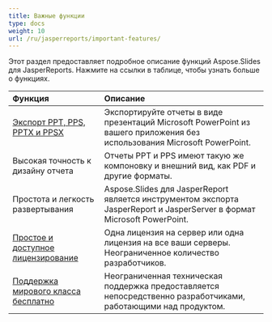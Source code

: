 ```yaml
---
title: Важные функции
type: docs
weight: 10
url: /ru/jasperreports/important-features/
---
```


Этот раздел предоставляет подробное описание функций Aspose.Slides для JasperReports. Нажмите на ссылки в таблице, чтобы узнать больше о функциях.

|**Функция** |**Описание** |
| :- | :- |
|[Экспорт PPT, PPS, PPTX и PPSX](/slides/ru/jasperreports/ppt-pptx-pdf-and-html-export/)|Экспортируйте отчеты в виде презентаций Microsoft PowerPoint из вашего приложения без использования Microsoft PowerPoint. |
|Высокая точность к дизайну отчета|Отчеты PPT и PPS имеют такую же компоновку и внешний вид, как PDF и другие форматы. |
|Простота и легкость развертывания|Aspose.Slides для JasperReport является инструментом экспорта JasperReport и JasperServer в формат Microsoft PowerPoint. |
|[Простое и доступное лицензирование](/slides/ru/jasperreports/licensing/)|Одна лицензия на сервер или одна лицензия на все ваши серверы. Неограниченное количество разработчиков. |
|[Поддержка мирового класса бесплатно](/slides/ru/jasperreports/technical-support/)|Неограниченная техническая поддержка предоставляется непосредственно разработчиками, работающими над продуктом. |